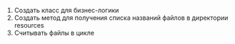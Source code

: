 1) Создать класс для бизнес-логики
2) Создать метод для получения списка названий файлов в директории resources
3) Считывать файлы в цикле